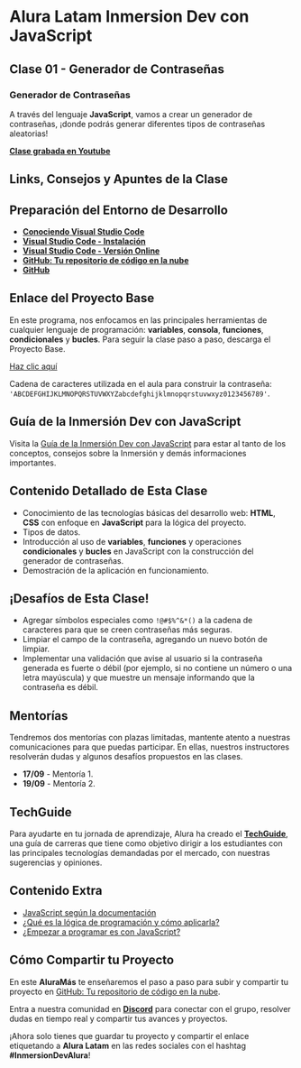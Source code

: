 # Alura Latam Inmersion Dev con JavaScript


## Clase 01 - Generador de Contraseñas

### Generador de Contraseñas

A través del lenguaje **JavaScript**, vamos a crear un generador de contraseñas, ¡donde podrás generar diferentes tipos de contraseñas aleatorias!

[**Clase grabada en Youtube**](https://www.youtube.com/watch?v=MhUQNIJ7oHg)



## Links, Consejos y Apuntes de la Clase



## Preparación del Entorno de Desarrollo

- [**Conociendo Visual Studio Code**](https://www.youtube.com/watch?v=dp_A8SrvZRM)
- [**Visual Studio Code - Instalación**](https://code.visualstudio.com/download)
- [**Visual Studio Code - Versión Online**](https://vscode.dev/)
- [**GitHub: Tu repositorio de código en la nube**](https://www.youtube.com/watch?v=7XOF5tnoJHI)
- [**GitHub**](https://github.com/)

## Enlace del Proyecto Base

En este programa, nos enfocamos en las principales herramientas de cualquier lenguaje de programación: **variables**, **consola**, **funciones**, **condicionales** y **bucles**. Para seguir la clase paso a paso, descarga el Proyecto Base.

[Haz clic aquí](https://github.com/alura-es-cursos/inmersion-dev-aula1/archive/refs/heads/Proyecto-Base.zip)

Cadena de caracteres utilizada en el aula para construir la contraseña: `'ABCDEFGHIJKLMNOPQRSTUVWXYZabcdefghijklmnopqrstuvwxyz0123456789'`.

## Guía de la Inmersión Dev con JavaScript

Visita la [Guía de la Inmersión Dev con JavaScript](https://www.notion.so/grupoalura/Gu-a-de-la-Inmersi-n-Dev-con-Javascript-a9f43b07c60d4c67b75f434d28def385) para estar al tanto de los conceptos, consejos sobre la Inmersión y demás informaciones importantes.

## Contenido Detallado de Esta Clase

- Conocimiento de las tecnologías básicas del desarrollo web: **HTML**, **CSS** con enfoque en **JavaScript** para la lógica del proyecto.
- Tipos de datos.
- Introducción al uso de **variables**, **funciones** y operaciones **condicionales** y **bucles** en JavaScript con la construcción del generador de contraseñas.
- Demostración de la aplicación en funcionamiento.

## ¡Desafíos de Esta Clase!

- Agregar símbolos especiales como `!@#$%^&*()` a la cadena de caracteres para que se creen contraseñas más seguras.
- Limpiar el campo de la contraseña, agregando un nuevo botón de limpiar.
- Implementar una validación que avise al usuario si la contraseña generada es fuerte o débil (por ejemplo, si no contiene un número o una letra mayúscula) y que muestre un mensaje informando que la contraseña es débil.

## Mentorías

Tendremos dos mentorías con plazas limitadas, mantente atento a nuestras comunicaciones para que puedas participar. En ellas, nuestros instructores resolverán dudas y algunos desafíos propuestos en las clases.

- **17/09** - Mentoría 1.
- **19/09** - Mentoría 2.

## TechGuide

Para ayudarte en tu jornada de aprendizaje, Alura ha creado el [**TechGuide**](https://techguide.sh/es/), una guía de carreras que tiene como objetivo dirigir a los estudiantes con las principales tecnologías demandadas por el mercado, con nuestras sugerencias y opiniones.

## Contenido Extra

- [JavaScript según la documentación](https://developer.mozilla.org/es/docs/Web/JavaScript)
- [¿Qué es la lógica de programación y cómo aplicarla?](https://www.youtube.com/watch?v=3W983Q2NzRI)
- [¿Empezar a programar es con JavaScript?](https://www.aluracursos.com/blog/empezar-a-programar-es-con-javascript)

## Cómo Compartir tu Proyecto

En este **AluraMás** te enseñaremos el paso a paso para subir y compartir tu proyecto en [GitHub: Tu repositorio de código en la nube](https://www.youtube.com/watch?v=7XOF5tnoJHI).

Entra a nuestra comunidad en [**Discord**](https://discord.gg/v8c4SG7ztR) para conectar con el grupo, resolver dudas en tiempo real y compartir tus avances y proyectos.

¡Ahora solo tienes que guardar tu proyecto y compartir el enlace etiquetando a **Alura Latam** en las redes sociales con el hashtag **#InmersionDevAlura**!



